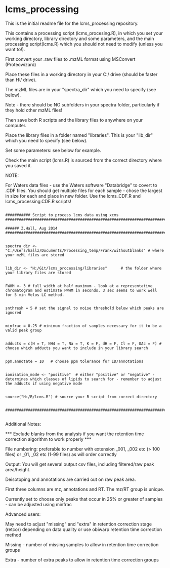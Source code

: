 lcms_processing
===============

This is the initial readme file for the lcms_processing repository. 

This contains a processing script (lcms_procesing.R), in which you set your working directory, library directory and some parameters, 
and the main processing script(lcms.R) which you should not need to modify (unless you want to!).

First convert your .raw files to .mzML format using MSConvert (Proteowizard)

Place these files in a working directory in your C:/ drive (should be faster than H:/ drive). 

The mzML files are in your "spectra_dir" which you need to specify (see below). 

Note - there should be NO subfolders in your spectra folder, particularly if they hold other mzML files!

Then save both R scripts and the library files to anywhere on your computer.

Place the library files in a folder named "libraries". This is your "lib_dir" which you need to specify (see below).

Set some parameters: see below for example.

Check the main script (lcms.R) is sourced from the correct directory where you saved it. 

NOTE: 

For Waters data files - use the Waters software "Databridge" to covert to .CDF files. You should get multiple files for each sample - chose the largest in size for each and place in new folder.
Use the lcms_CDF.R and lcms_processing.CDF.R scripts! 

 ``` 

########### Script to process lcms data using xcms ########################################################################

###### Z.Hall, Aug 2014 ##################################################################################################


spectra_dir <- "C:/Users/hallz/Documents/Processing_temp/Frank/withoutblanks" # where your mzML files are stored


lib_dir <- "H:/Git/lcms_processing/libraries"      # the folder where your library files are stored


FWHM <- 3 # full width at half maximum - look at a representative chromatogram and estimate FWHM in seconds. 3 sec seems to work well for 5 min Velos LC method. 


snthresh = 5 # set the signal to noise threshold below which peaks are ignored


minfrac = 0.25 # minimum fraction of samples necessary for it to be a valid peak group 


adducts = c(H = T, NH4 = T, Na = T, K = F, dH = F, Cl = F, OAc = F) # choose which adducts you want to include in your library search


ppm.annotate = 10   # choose ppm tolerance for ID/annotations


ionisation_mode <- "positive"  # either "positive" or "negative" - determines which classes of lipids to search for - remember to adjust the adducts if using negative mode


source("H:/R/lcms.R") # source your R script from correct directory


####################################################################################################################################


```


Additional Notes:

*** Exclude blanks from the analysis if you want the retention time correction algorithm to work properly ***

File numbering: preferable to number with extension _001, _002 etc (> 100 files) or _01, _02 etc (1-99 files) as will order correctly

Output: You will get several output csv files, including filtered/raw peak area/height. 

Deisotoping and annotations are carried out on raw peak area. 

First three columns are mz, annotations and RT. The mz/RT group is unique. 

Currently set to choose only peaks that occur in 25% or greater of samples - can be adjusted using minfrac 



Advanced users:

May need to adjust "missing" and "extra" in retention correction stage (retcor) depending on data quality or use obiwarp retention time correction method

Missing - number of missing samples to allow in retention time correction groups

Extra -  number of extra peaks to allow in retention time correction groups






